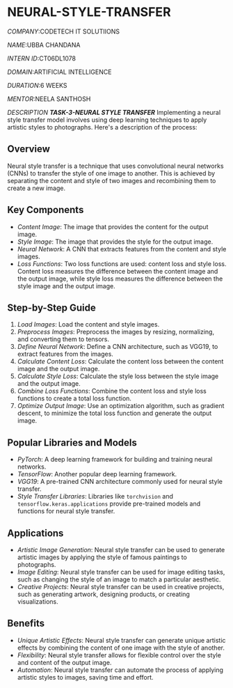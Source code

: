 # NEURAL-STYLE-TRANSFER

*COMPANY*:CODETECH IT SOLUTIIONS

*NAME*:UBBA CHANDANA

*INTERN ID*:CT06DL1078

*DOMAIN*:ARTIFICIAL INTELLIGENCE

*DURATION*:6 WEEKS

*MENTOR*:NEELA SANTHOSH 

*DESCRIPTION*
***TASK-3-NEURAL STYLE TRANSFER***
Implementing a neural style transfer model involves using deep learning techniques to apply artistic styles to photographs. Here's a description of the process:

## Overview
Neural style transfer is a technique that uses convolutional neural networks (CNNs) to transfer the style of one image to another. This is achieved by separating the content and style of two images and recombining them to create a new image.

## Key Components
- *Content Image*: The image that provides the content for the output image.
- *Style Image*: The image that provides the style for the output image.
- *Neural Network*: A CNN that extracts features from the content and style images.
- *Loss Functions*: Two loss functions are used: content loss and style loss. Content loss measures the difference between the content image and the output image, while style loss measures the difference between the style image and the output image.

## Step-by-Step Guide
1. *Load Images*: Load the content and style images.
2. *Preprocess Images*: Preprocess the images by resizing, normalizing, and converting them to tensors.
3. *Define Neural Network*: Define a CNN architecture, such as VGG19, to extract features from the images.
4. *Calculate Content Loss*: Calculate the content loss between the content image and the output image.
5. *Calculate Style Loss*: Calculate the style loss between the style image and the output image.
6. *Combine Loss Functions*: Combine the content loss and style loss functions to create a total loss function.
7. *Optimize Output Image*: Use an optimization algorithm, such as gradient descent, to minimize the total loss function and generate the output image.

## Popular Libraries and Models
- *PyTorch*: A deep learning framework for building and training neural networks.
- *TensorFlow*: Another popular deep learning framework.
- *VGG19*: A pre-trained CNN architecture commonly used for neural style transfer.
- *Style Transfer Libraries*: Libraries like `torchvision` and `tensorflow.keras.applications` provide pre-trained models and functions for neural style transfer.

## Applications
- *Artistic Image Generation*: Neural style transfer can be used to generate artistic images by applying the style of famous paintings to photographs.
- *Image Editing*: Neural style transfer can be used for image editing tasks, such as changing the style of an image to match a particular aesthetic.
- *Creative Projects*: Neural style transfer can be used in creative projects, such as generating artwork, designing products, or creating visualizations.

## Benefits
- *Unique Artistic Effects*: Neural style transfer can generate unique artistic effects by combining the content of one image with the style of another.
- *Flexibility*: Neural style transfer allows for flexible control over the style and content of the output image.
- *Automation*: Neural style transfer can automate the process of applying artistic styles to images, saving time and effort.
